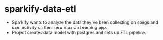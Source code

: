# sparkify-data-etl
* Sparkify wants to analyze the data they've been collecting on songs and user activity on their new music streaming app.
* Project creates data model with postgres and sets up ETL pipeline.